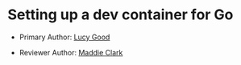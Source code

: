 # Setting up a dev container for Go

* Primary Author: [Lucy Good](https://github.com/lucykgood)

* Reviewer Author: [Maddie Clark](https://github.com/mbclark37)